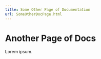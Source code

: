 ```yaml
---
title: Some Other Page of Documentation
url: SomeOtherDocPage.html
---
```


# Another Page of Docs

Lorem ipsum.
